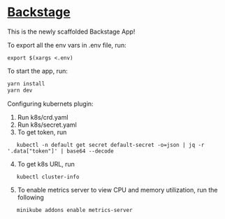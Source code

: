# [Backstage](https://backstage.io)

This is the newly scaffolded Backstage App!

To export all the env vars in .env file, run:
```shell
export $(xargs <.env)
```

To start the app, run:

```sh
yarn install
yarn dev
```

Configuring kubernets plugin:
1. Run k8s/crd.yaml
2. Run k8s/secret.yaml
3. To get token, run
```shell
   kubectl -n default get secret default-secret -o=json | jq -r '.data["token"]' | base64 --decode
```
4. To get k8s URL, run
```shell
   kubectl cluster-info
```
5. To enable metrics server to view CPU and memory utilization, run the following
```shell
   minikube addons enable metrics-server
```